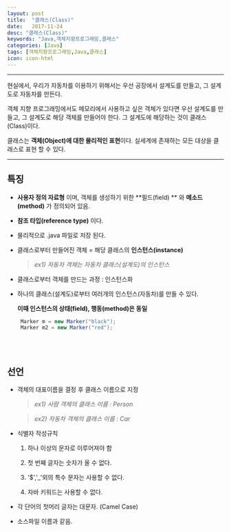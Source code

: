 ```yaml
---
layout: post
title:  "클래스(Class)"
date:   2017-11-24
desc: "클래스(Class)"
keywords: "Java,객체지향프로그래밍,클래스"
categories: [Java]
tags: [객체지향프로그래밍,Java,클래스]
icon: icon-html
---
```

------

현실에서, 우리가 자동차를 이용하기 위해서는 우선 공장에서 설계도를 만들고, 그 설계도로 자동차를 만든다.

객체 지향 프로그래밍에서도 메모리에서 사용하고 싶은 객체가 있다면 우선 설계도를 만들고, 그 설계도로 해당 객체를 만들어야 한다. 그 설계도에 해당하는 것이 클래스(Class)이다.

클래스는 **객체(Object)에 대한 물리적인 표현**이다. 실세계에 존재하는 모든 대상을 클래스로 표현 할 수 있다.

- - -
## 특징

- **사용자 정의 자료형** 이며, 객체를 생성하기 위한 **필드(field) ** 와 **메소드(method)** 가 정의되어 있음.

- **참조 타입(reference type)** 이다.
- 물리적으로 .java 파일로 저장 된다.


- 클래스로부터 만들어진 객체 = 해당 클래스의 **인스턴스(instance)**

  > *ex1) 자동차 객체는 자동차 클래스(설계도)의 인스턴스*

- 클래스로부터 객체를 만드는 과정 : 인스턴스화


- 하나의 클래스(설계도)로부터 여러개의 인스턴스(자동차)를 만들 수 있다.

  **이때 인스턴스의 상태(field), 행동(method)은 동일**

  ```java
   Marker m = new Marker("black");
   Marker m2 = new Marker("red");
  ```


<br />

<br />

## 선언

- 객체의 대표이름을 결정 후 클래스 이름으로 지정

  > *ex1) 사람 객체의 클래스 이름  : Person*

  > *ex2) 자동차 객체의 클래스 이름 : Car*

- 식별자 작성규칙

  1. 하나 이상의 문자로 이루어져야 함


    2. 첫 번째 글자는 숫자가 올 수 없다.


    3. '$','_'외의 특수 문자는 사용할 수 없다.


    4. 자바 키워드는 사용할 수 없다.

- 각 단어의 첫머리 글자는 대문자. (Camel Case)

- 소스파일 이름과 같음.

  <br />

  <br />


